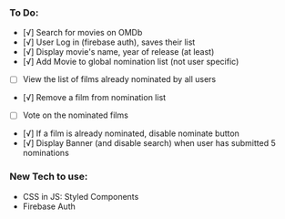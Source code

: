 
### To Do: 

- [√] Search for movies on OMDb
- [√] User Log in (firebase auth), saves their list
- [√] Display movie's name, year of release (at least)
- [√] Add Movie to global nomination list (not user specific)
- [ ] View the list of films already nominated by all users
- [√] Remove a film from nomination list 
- [ ] Vote on the nominated films
- [√] If a film is already nominated, disable nominate button
- [√] Display Banner (and disable search) when user has submitted 5 nominations 


### New Tech to use:
- CSS in JS: Styled Components
- Firebase Auth
